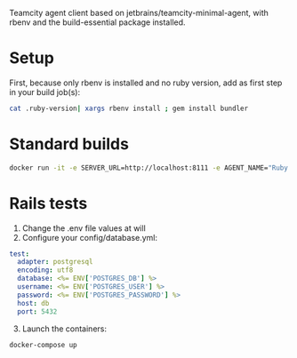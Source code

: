 Teamcity agent client based on jetbrains/teamcity-minimal-agent, with rbenv and the build-essential package installed.

# Setup

First, because only rbenv is installed and no ruby version, add as first step in your build job(s):
```bash
cat .ruby-version| xargs rbenv install ; gem install bundler
```

# Standard builds
```bash
docker run -it -e SERVER_URL=http://localhost:8111 -e AGENT_NAME="Ruby build agent" --restart=always --name teamcity_rbenv_agent kangou/docker-teamcity-agent-rbenv
```
# Rails tests
1. Change the .env file values at will
2. Configure your config/database.yml:
```yaml
test:
  adapter: postgresql
  encoding: utf8
  database: <%= ENV['POSTGRES_DB'] %>
  username: <%= ENV['POSTGRES_USER'] %>
  password: <%= ENV['POSTGRES_PASSWORD'] %>
  host: db
  port: 5432
```
3. Launch the containers:
```bash
docker-compose up
```
